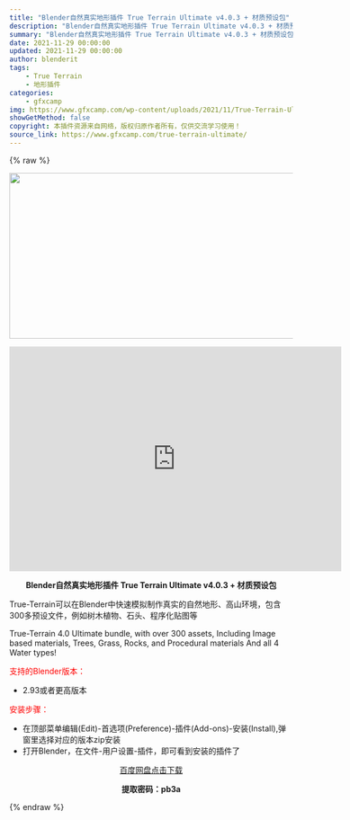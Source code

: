 ```yaml
---
title: "Blender自然真实地形插件 True Terrain Ultimate v4.0.3 + 材质预设包"
description: "Blender自然真实地形插件 True Terrain Ultimate v4.0.3 + 材质预设包 True-Terrain可以在Blender中快速模拟制作真实的自然地形、高山环境，包含300..."
summary: "Blender自然真实地形插件 True Terrain Ultimate v4.0.3 + 材质预设包 True-Terrain可以在Blender中快速模拟制作真实的自然地形、高山环境，包含300..."
date: 2021-11-29 00:00:00
updated: 2021-11-29 00:00:00
author: blenderit
tags: 
    - True Terrain
    - 地形插件
categories:
    - gfxcamp
img: https://www.gfxcamp.com/wp-content/uploads/2021/11/True-Terrain-Ultimate-Blender.jpg
showGetMethod: false
copyright: 本插件资源来自网络，版权归原作者所有，仅供交流学习使用！
source_link: https://www.gfxcamp.com/true-terrain-ultimate/
---
```


{% raw %}
<div><p><img decoding="async" class="aligncenter size-full wp-image-100605" src="https://www.gfxcamp.com/wp-content/uploads/2021/11/True-Terrain-Ultimate-Blender.jpg" data-src="https://www.gfxcamp.com/wp-content/uploads/2021/11/True-Terrain-Ultimate-Blender.jpg" alt="" width="590" height="295" data-srcset="https://www.gfxcamp.com/wp-content/uploads/2021/11/True-Terrain-Ultimate-Blender.jpg 590w, https://www.gfxcamp.com/wp-content/uploads/2021/11/True-Terrain-Ultimate-Blender-150x75.jpg 150w" data-sizes="(max-width: 590px) 100vw, 590px"></p><p style="text-align: center;"><iframe loading="lazy" src="https://player.youku.com/embed/XNTgyMzQxOTU4NA==" width="590" height="400" frameborder="0" allowfullscreen="allowfullscreen"></iframe></p><p style="text-align: center;"><strong>Blender自然真实地形插件 True Terrain Ultimate v4.0.3 + 材质预设包</strong></p><p>True-Terrain可以在Blender中快速模拟制作真实的自然地形、高山环境，包含300多预设文件，例如树木植物、石头、程序化贴图等</p><p>True-Terrain 4.0 Ultimate bundle, with over 300 assets, Including Image based materials, Trees, Grass, Rocks, and Procedural materials And all 4 Water types!</p><p style="text-align: left;"><span style="color: #ff0000;">支持的Blender版本：</span></p><ul>
<li style="text-align: left;">2.93或者更高版本</li>
</ul><p style="text-align: left;"><span style="color: #ff0000;">安装步骤：</span></p><ul>
<li>在顶部菜单编辑(Edit)-首选项(Preference)-插件(Add-ons)-安装(Install),弹窗里选择对应的版本zip安装</li>
<li>打开Blender，在文件-用户设置-插件，即可看到安装的插件了</li>
</ul><p style="text-align: center;"><a class="maxbutton-3 maxbutton maxbutton-baidu" target="_blank" rel="noopener" href="https://pan.baidu.com/s/14SWT7Bzpm51bui45w-ZwLA"><span class="mb-text">百度网盘点击下载</span></a></p><p style="text-align: center;"><strong>提取密码：pb3a</strong></p></div>
<div style="display: none">gfxcamp</div>
{% endraw %}